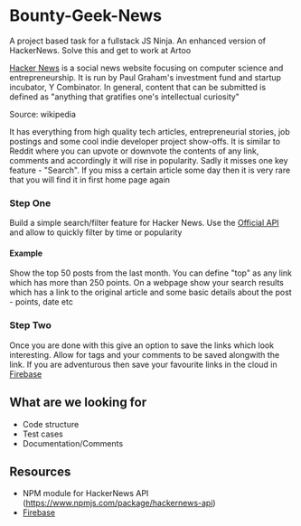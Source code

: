 # Bounty-Geek-News
A project based task for a fullstack JS Ninja. An enhanced version of HackerNews. Solve this and get to work at Artoo

[Hacker News](https://news.ycombinator.com) is a social news website focusing on computer science and entrepreneurship. It is run by Paul Graham's investment fund and startup incubator, Y Combinator. In general, content that can be submitted is defined as "anything that gratifies one's intellectual curiosity"

Source: wikipedia

It has everything from high quality tech articles, entrepreneurial stories, job postings and some cool indie developer project show-offs. It is similar to Reddit where you can upvote or downvote the contents of any link, comments and accordingly it will rise in popularity. Sadly it misses one key feature - "Search". If you miss a certain article some day then it is very rare that you will find it in first home page again

### Step One
Build a simple search/filter feature for Hacker News. Use the [Official API](https://github.com/HackerNews/API) and allow to quickly filter by time or popularity

#### Example
Show the top 50 posts from the last month. You can define "top" as any link which has more than 250 points. On a webpage show your search results which has a link to the original article and some basic details about the post - points, date etc

### Step Two
Once you are done with this give an option to save the links which look interesting. Allow for tags and your comments to be saved alongwith the link. If you are adventurous then save your favourite links in the cloud in [Firebase](https://firebase.google.com/docs/database/)

## What are we looking for
- Code structure
- Test cases
- Documentation/Comments

## Resources
- NPM module for HackerNews API (https://www.npmjs.com/package/hackernews-api)
- [Firebase](https://firebase.google.com/docs/database/)
